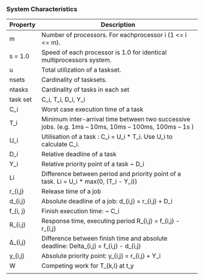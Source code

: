 
### System Characteristics
| Property | Description |
| ---------| ----------- |
|  m | Number of processors. For eachprocessor i (1 <= i <= m).  |
|  s = 1.0 |  Speed of each processor is 1.0 for identical multiprocessors system. |
| u | Total utilization of a taskset.|
|  nsets |  Cardinality of tasksets. |
| ntasks | Cardinality of tasks in each set|
| task set  |C_i, T_i, D_i, Y_i  |
| C_i | Worst case execution time of a task |
| T_i   | Minimum inter-arrival time between two successive jobs. (e.g. 1ms – 10ms, 10ms – 100ms, 100ms – 1s ) |
| U_i  | Utilisation of a task : C_i = U_i * T_i. Use U_i to calculate C_i.|
| D_i | Relative deadline of a task |
| Y_i | Relative priority point of a task ~ D_i|
| Li | Difference between period and priority point of a task. Li = U_i * max(0, (T_i - Y_i))|
| r_{i,j} | Release time of a job |
| d_{i,j} | Absolute deadline of a job: d_{i,j} = r_{i,j} + D_i |
| f_{i, j} | Finish execution time: ~ C_i |
| R_{i,j} | Response time, executing period R_{i,j} = f_{i,j} - r_{i,j} |
| ∆_{i,j} |  Difference between finish time and absolute deadline: Delta_{i,j} = f_{i,j} - d_{i,j}  |
| y_{i,j}   | Absolute priority point: y_{i,j} = r_{i,j} + Y_i  |
| W | Competing work for T_{k,l} at t_y  |
|   |   |

